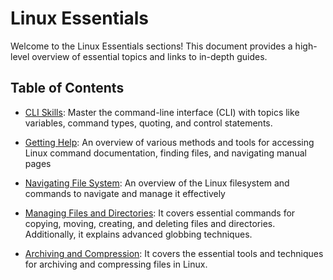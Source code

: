 
# Linux Essentials

Welcome to the Linux Essentials sections! This document provides a high-level overview of essential topics and links to in-depth guides.

## Table of Contents

- [CLI Skills](cli-skills.md): Master the command-line interface (CLI) with topics like variables, command types, quoting, and control statements.

- [Getting Help](getting-help.md): An overview of various methods and tools for accessing Linux command documentation, finding files, and navigating manual pages

- [Navigating File System](file-system-navigating.md): An overview of the Linux filesystem and commands to navigate and manage it effectively 

- [Managing Files and Directories](managing-files-directories.md): It covers essential commands for copying, moving, creating, and deleting files and directories. Additionally, it explains advanced globbing techniques.

- [Archiving and Compression](archiving-and-compression.md): It covers the essential tools and techniques for archiving and compressing files in Linux.
